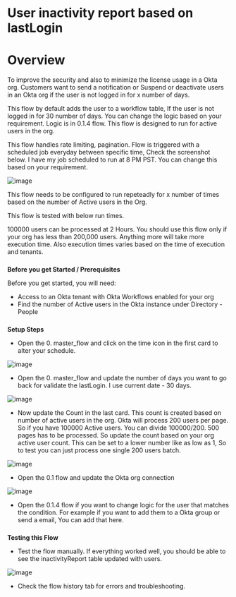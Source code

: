 
# User inactivity report based on lastLogin


# Overview

To improve the security and also to minimize the license usage in a Okta org. Customers want to send a notification or Suspend or deactivate users in an Okta org if the user is not logged in for x number of days.

This flow by default adds the user to a workflow table, If the user is not logged in for 30 number of days. You can change the logic based on your requirement. Logic is in 0.1.4 flow. This flow is designed to run for active users in the org.

This flow handles rate limiting, pagination. Flow is triggered with a scheduled job everyday between specific time, Check the screenshot below. I have my job scheduled to run at 8 PM PST. You can change this based on your requirement.

![image](https://user-images.githubusercontent.com/14205843/94765551-0c1e7b00-0360-11eb-9a3f-f4779b3b41c0.png)

This flow needs to be configured to run repeteadly for x number of times based on the number of Active users in the Org.  

This flow is tested with below run times.

100000 users can be processed at 2 Hours. You should use this flow only if your org has less than 200,000 users. Anything more will take more execution time. Also execution times varies based on the time of execution and tenants.


### 
**Before you get Started / Prerequisites**

Before you get started, you will need:


*   Access to an Okta tenant with Okta Workflows enabled for your org
*   Find the number of Active users in the Okta instance under Directory - People

### 
**Setup Steps**

*   Open the 0. master_flow and click on the time icon in the first card to alter your schedule.

![image](https://user-images.githubusercontent.com/14205843/94767369-04aba180-0361-11eb-839d-249be2882e1f.png)

*   Open the 0. master_flow and update the number of days you want to go back for validate the lastLogin. I use current date - 30 days.

![image](https://user-images.githubusercontent.com/14205843/94767497-5fdd9400-0361-11eb-82b8-9346200462bc.png)

*   Now update the Count in the last card. This count is created based on number of active users in the org. Okta will process 200 users per page. So if you have 100000 Active users. You can divide 100000/200. 500 pages has to be processed. So update the count based on your org active user count. This can be set to a lower number like as low as 1, So to test you can just process one single 200 users batch.

![image](https://user-images.githubusercontent.com/14205843/94767605-b519a580-0361-11eb-9fa8-808905abe163.png)

*   Open the 0.1 flow and update the Okta org connection

![image](https://user-images.githubusercontent.com/14205843/92413011-089e2800-f103-11ea-996b-229fe1be521f.png)


*   Open the 0.1.4 flow if you want to change logic for the user that matches the condition. For example if you want to add them to a Okta group or send a email, You can add that here.


### 
**Testing this Flow**

*   Test the flow manually. If everything worked well, you should be able to see the inactivityReport table updated with users.

![image](https://user-images.githubusercontent.com/14205843/94768438-4f7ae880-0364-11eb-9e18-5a3e1f03fb55.png)

*   Check the flow history tab for errors and troubleshooting.

